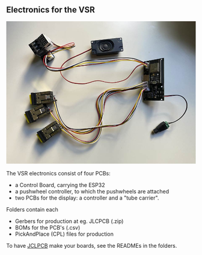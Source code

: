## Electronics for the VSR

<img src="img/thelot.jpg">

The VSR electronics consist of four PCBs:
- a Control Board, carrying the ESP32
- a pushwheel controller, to which the pushwheels are attached
- two PCBs for the display: a controller and a "tube carrier".

Folders contain each
- Gerbers for production at eg. JLCPCB (.zip)
- BOMs for the PCB's (.csv)
- PickAndPlace (CPL) files for production

To have [JCLPCB](https://jlcpcb.com) make your boards, see the READMEs in the folders.
